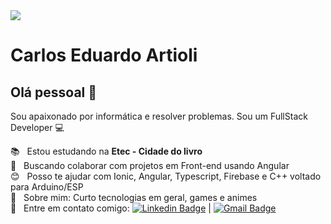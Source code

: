 <img width="auto" src="https://linkedinbackground.com/download/Coding-Website-Layout.jpg">


# Carlos Eduardo Artioli

## Olá pessoal 👋
Sou apaixonado por informática e resolver problemas.
Sou um FullStack Developer :computer:

 :books:  &nbsp; Estou estudando na **Etec - Cidade do livro**
 <br/> :purple_heart: &nbsp; Buscando colaborar com projetos em Front-end usando Angular
 <br/> :blush: &nbsp; Posso te ajudar com Ionic, Angular, Typescript, Firebase e C++ voltado para Arduino/ESP
 <br/> 💬  &nbsp; Sobre mim: Curto tecnologias em geral, games e animes
 <br/> :email: &nbsp; Entre em contato comigo: [![Linkedin Badge](https://img.shields.io/badge/-CarlosEduardoArtioli-blue?style=flat-square&logo=Linkedin&logoColor=white&link=https://www.linkedin.com/in/carlos-eduardo-artioli/)](https://www.linkedin.com/in/carlos-eduardo-artioli/) 
| 
[![Gmail Badge](https://img.shields.io/badge/-caduartioli@gmail.com-c14438?style=flat-square&logo=Gmail&logoColor=white&link=mailto:caduartioli@gmail.com)](mailto:caduartioli@gmail.com)
